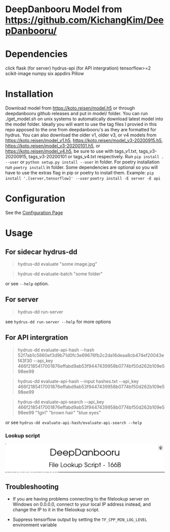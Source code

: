 # DeepDanbooru Model from https://github.com/KichangKim/DeepDanbooru/
# Dependencies
click
flask (for server)
hydrus-api (for API intergration)
tensorflow>=2
scikit-image
numpy
six
appdirs
Pillow

# Installation
Download model from https://koto.reisen/model.h5 or through deepdanbooru github releases and put in model/ folder.
You can run ./get_model.sh on unix systems to automatically download latest model into the model folder.
Ideally you will want to use the tag files I provied in this repo apposed to the one from deepdanbooru's as they are formatted for hydrus.
You can also download the older v1, older v3, or v4 models from https://koto.reisen/model_v1.h5, https://koto.reisen/model_v3-20200915.h5, https://koto.reisen/model_v3-20200101.h5,  or https://koto.reisen/model_v4.h5, be sure to use with tags_v1.txt, tags_v3-20200915, tags_v3-20200101 or tags_v4.txt respectively.
Run `pip install . --user` or `python setup.py install --user` in folder.
For poetry installation run `poetry install` in folder.
Some dependencies are optional so you will have to use the extras flag in pip or poetry to install them.
Example:
`pip install '.[server,tensorflow]' --user`
`poetry install -E server -E api`
# Configuration
See the [Configuration Page](https://gitgud.io/koto/hydrus-dd/-/wikis/Configuration)
# Usage
## For sidecar hydrus-dd
> hydrus-dd evaluate "some image.jpg"

> hydrus-dd evaluate-batch "some folder"

or see `--help` option.
## For server
> hydrus-dd run-server

see `hydrus-dd run-server --help` for more options

## For API intergration
> hydrus-dd evaluate-api-hash --hash 52f7ab1c5860ef3d9b71d0fc3e69676fb2c2da16deaa8cb474ef20043ef43f30 --api_key 466f2185417001876effabd9ab53f9447439958b0774bf50d262b109e598ee99

> hydrus-dd evaluate-api-hash --input hashes.txt --api_key 466f2185417001876effabd9ab53f9447439958b0774bf50d262b109e598ee99

> hydrus-dd evaluate-api-search --api_key 466f2185417001876effabd9ab53f9447439958b0774bf50d262b109e598ee99 "1girl" "brown hair" "blue eyes"

or see `hydrus-dd evaluate-api-hash/evaluate-api-search --help`

### Lookup script
![filelookup](DeepDanbooru.png)


## Troubleshooting

* If you are having problems connecting to the filelookup server on Windows on 0.0.0.0, connect to your local IP address instead, and change the IP to it in the filelookup script.

* Suppress tensorflow output by setting the `TF_CPP_MIN_LOG_LEVEL` environment variable